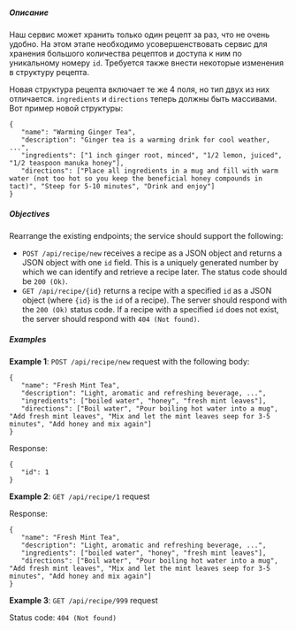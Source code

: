 <h5 id="description">Описание</h5>

<p>Наш сервис может хранить только один рецепт за раз, что не очень удобно. На этом этапе необходимо усовершенствовать сервис для хранения большого количества рецептов и доступа к ним по уникальному номеру <code class="language-json">id</code>. Требуется также внести некоторые изменения в структуру рецепта.</p>

<p>Новая структура рецепта включает те же 4 поля, но тип двух из них отличается. <code class="language-json">ingredients</code> и <code class="language-json">directions</code> теперь должны быть массивами. Вот пример новой структуры:</p>

<pre><code class="language-json">{
   "name": "Warming Ginger Tea",
   "description": "Ginger tea is a warming drink for cool weather, ...",
   "ingredients": ["1 inch ginger root, minced", "1/2 lemon, juiced", "1/2 teaspoon manuka honey"],
   "directions": ["Place all ingredients in a mug and fill with warm water (not too hot so you keep the beneficial honey compounds in tact)", "Steep for 5-10 minutes", "Drink and enjoy"]
}</code></pre>

<h5 id="objectives">Objectives</h5>

<p>Rearrange the existing endpoints; the service should support the following:</p>

<ul>
	<li><code class="language-json">POST /api/recipe/new</code> receives a recipe as a JSON object and returns a JSON object with one <code class="language-json">id</code> field. This is a uniquely generated number by which we can identify and retrieve a recipe later. The status code should be <code class="language-json">200 (Ok)</code>.</li>
	<li><code class="language-json">GET /api/recipe/{id}</code> returns a recipe with a specified <code class="language-json">id</code> as a JSON object (where <code class="language-json">{id}</code> is the <code class="language-json">id</code> of a recipe). The server should respond with the <code class="language-json">200 (Ok)</code> status code. If a recipe with a specified <code class="language-json">id</code> does not exist, the server should respond with <code class="language-json">404 (Not found)</code>.</li>
</ul>

<h5 id="examples">Examples</h5>

<p><strong>Example 1</strong>: <code class="language-json">POST /api/recipe/new</code> request with the following body:</p>

<pre><code class="language-json">{
   "name": "Fresh Mint Tea",
   "description": "Light, aromatic and refreshing beverage, ...",
   "ingredients": ["boiled water", "honey", "fresh mint leaves"],
   "directions": ["Boil water", "Pour boiling hot water into a mug", "Add fresh mint leaves", "Mix and let the mint leaves seep for 3-5 minutes", "Add honey and mix again"]
}</code></pre>

<p>Response:</p>

<pre><code class="language-json">{
   "id": 1
}</code></pre>

<p><strong>Example 2</strong>: <code class="language-json">GET /api/recipe/1</code> request</p>

<p>Response:</p>

<pre><code class="language-json">{
   "name": "Fresh Mint Tea",
   "description": "Light, aromatic and refreshing beverage, ...",
   "ingredients": ["boiled water", "honey", "fresh mint leaves"],
   "directions": ["Boil water", "Pour boiling hot water into a mug", "Add fresh mint leaves", "Mix and let the mint leaves seep for 3-5 minutes", "Add honey and mix again"]
}</code></pre>

<p><strong>Example 3</strong>: <code class="language-json">GET /api/recipe/999</code> request</p>

<p>Status code: <code class="language-json">404 (Not found)</code></p>

